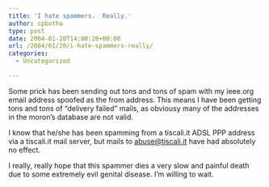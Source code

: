 ```yaml
---
title: 'I hate spammers.  Really.'
author: cpbotha
type: post
date: 2004-01-20T14:00:20+00:00
url: /2004/01/20/i-hate-spammers-really/
categories:
  - Uncategorized

---
```

Some prick has been sending out tons and tons of spam with my ieee.org email address spoofed as the from address. This means I have been getting tons and tons of &#8220;delivery failed&#8221; mails, as obviousy many of the addresses in the moron&#8217;s database are not valid.

I know that he/she has been spamming from a tiscali.it ADSL PPP address via a tiscali.it mail server, but mails to abuse@tiscali.it have had absolutely no effect.

I really, really hope that this spammer dies a very slow and painful death due to some extremely evil genital disease. I&#8217;m willing to wait.
